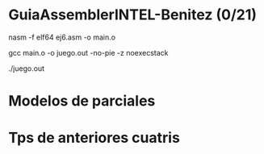 # GuiaAssemblerINTEL-Benitez (0/21)

nasm -f elf64 ej6.asm -o main.o 

gcc main.o -o juego.out -no-pie -z noexecstack

./juego.out

# Modelos de parciales
# Tps de anteriores cuatris